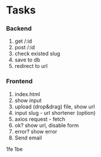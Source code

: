 # Tasks

### Backend
1. get /:id
2. post /:id
3. check existed slug
4. save to db
4. redirect to url

### Frontend
1. index.html
2. show input
3. upload (drop&drag) file, show url
4. input slug - url shortener (option)
4. axios request - fetch
5. ok? show url, disable form
6. error? show error
7. Send email

1fe 1be